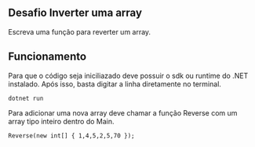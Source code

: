 ## Desafio Inverter uma array
Escreva uma função para reverter um array.

## Funcionamento
Para que o código seja iniciliazado deve possuir o sdk ou runtime do .NET instalado. Após isso, basta digitar a linha diretamente no terminal.
```
dotnet run
```

Para adicionar uma nova array deve chamar a função Reverse com um array tipo inteiro dentro do Main.
```
Reverse(new int[] { 1,4,5,2,5,70 });
```
